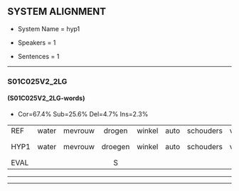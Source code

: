
## SYSTEM ALIGNMENT

- System Name = hyp1

- Speakers = 1

- Sentences = 1

---

### S01C025V2_2LG

#### (S01C025V2_2LG-words)

- Cor=67.4%	Sub=25.6%	Del=4.7%	Ins=2.3%

|  |  |  |  |  |  |  |  |  |  |  |  |  |  |  |  |  |  |  |  |  |  |  |  |  |  |  |  |  |  |  |  |  |  |  |  |  |  |  |  |  |  |  |  |
|:--- |:---:|:---:|:---:|:---:|:---:|:---:|:---:|:---:|:---:|:---:|:---:|:---:|:---:|:---:|:---:|:---:|:---:|:---:|:---:|:---:|:---:|:---:|:---:|:---:|:---:|:---:|:---:|:---:|:---:|:---:|:---:|:---:|:---:|:---:|:---:|:---:|:---:|:---:|:---:|:---:|:---:|:---:|:---:|
| REF | water | mevrouw | drogen | winkel | auto | schouders | verhaal | koning | moeilijk | speelplaats | drinken | hoofdpijn | regen | vliegtuig | stoppen | opnieuw | gooien | sneeuwen | moeder | liedje | potlood |  | fietsbel | vinger | dichtbij | meisje | * | chauffeur | muziek | waarom | scheuren | lawaai | zwemmen | vuurwerk | appel | * | cola | kussen | eerste | circus | kleuren | voetbal | vlinder |
| HYP1 | water | mevrouw | droegen | winkel | auto | schouders | verhaal | koning | moelijk | speelplaats | drinken | hoofdpijn | rigen | vliegtuig | stoppen | opnieuw |  | gooiensneeuwen | moeder | lietje | potlood | fiets | wel | vinger | dichtbij | meisje | kof | chauffeur | muziek | waarom | scheuren | lawai | svimmen | vuurwerk | appel |  | co | kola-ussen | eerste | circus | kleuren | voetbal | vlinder |
| EVAL |  |  | S |  |  |  |  |  | S |  |  |  | S |  |  |  | D | S |  | S |  | I | S |  |  |  | S |  |  |  |  | S | S |  |  | D | S | S |  |  |  |  |  |
---

---
